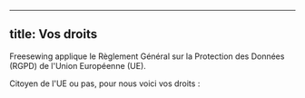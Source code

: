 ***

## title: Vos droits

Freesewing applique le Règlement Général sur la Protection des Données (RGPD) de l'Union Européenne (UE).

Citoyen de l'UE ou pas, pour nous voici vos droits :

<ReadMore list />
